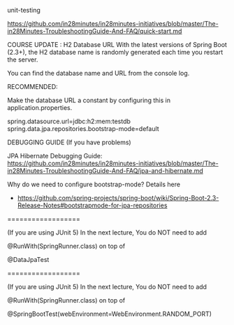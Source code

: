 unit-testing

https://github.com/in28minutes/in28minutes-initiatives/blob/master/The-in28Minutes-TroubleshootingGuide-And-FAQ/quick-start.md

COURSE UPDATE : H2 Database URL With the latest versions of Spring Boot (2.3+), the H2 database name is randomly
generated each time you restart the server.

You can find the database name and URL from the console log.

RECOMMENDED:

Make the database URL a constant by configuring this in application.properties.

spring.datasource.url=jdbc:h2:mem:testdb spring.data.jpa.repositories.bootstrap-mode=default

DEBUGGING GUIDE (If you have problems)

JPA Hibernate Debugging
Guide: https://github.com/in28minutes/in28minutes-initiatives/blob/master/The-in28Minutes-TroubleshootingGuide-And-FAQ/jpa-and-hibernate.md

Why do we need to configure bootstrap-mode? Details here
- https://github.com/spring-projects/spring-boot/wiki/Spring-Boot-2.3-Release-Notes#bootstrapmode-for-jpa-repositories


==================


(If you are using JUnit 5) In the next lecture, You do NOT need to add

@RunWith(SpringRunner.class) on top of

@DataJpaTest


==================


(If you are using JUnit 5) In the next lecture, You do NOT need to add

@RunWith(SpringRunner.class) on top of

@SpringBootTest(webEnvironment=WebEnvironment.RANDOM_PORT)